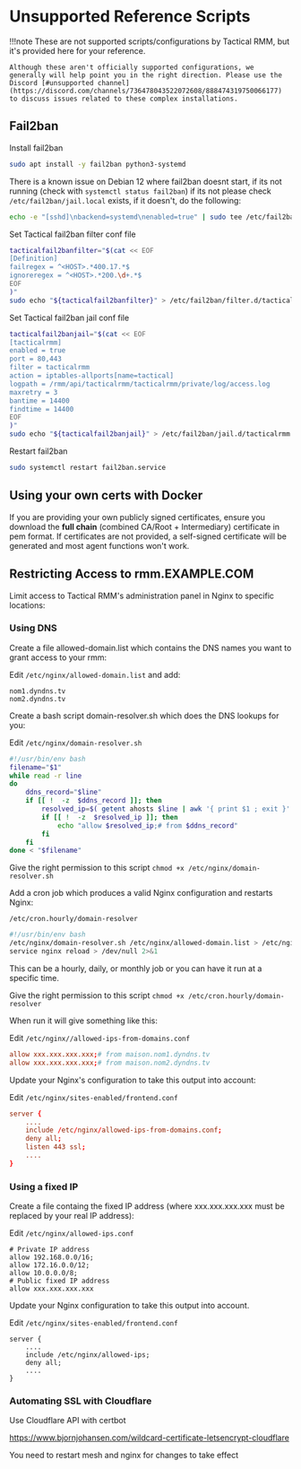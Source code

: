 # Unsupported Reference Scripts

!!!note
    These are not supported scripts/configurations by Tactical RMM, but it's provided here for your reference.

    Although these aren't officially supported configurations, we generally will help point you in the right direction. Please use the Discord [#unsupported channel](https://discord.com/channels/736478043522072608/888474319750066177) to discuss issues related to these complex installations.

## Fail2ban

Install fail2ban

```bash
sudo apt install -y fail2ban python3-systemd
```
There is a known issue on Debian 12 where fail2ban doesnt start, if its not running (check with `systemctl status fail2ban`) if its not please check `/etc/fail2ban/jail.local` exists, if it doesn't, do the following:

```bash
echo -e "[sshd]\nbackend=systemd\nenabled=true" | sudo tee /etc/fail2ban/jail.local
```
Set Tactical fail2ban filter conf file

```bash
tacticalfail2banfilter="$(cat << EOF
[Definition]
failregex = ^<HOST>.*400.17.*$
ignoreregex = ^<HOST>.*200.\d+.*$
EOF
)"
sudo echo "${tacticalfail2banfilter}" > /etc/fail2ban/filter.d/tacticalrmm.conf
```

Set Tactical fail2ban jail conf file

```bash
tacticalfail2banjail="$(cat << EOF
[tacticalrmm]
enabled = true
port = 80,443
filter = tacticalrmm
action = iptables-allports[name=tactical]
logpath = /rmm/api/tacticalrmm/tacticalrmm/private/log/access.log
maxretry = 3
bantime = 14400
findtime = 14400
EOF
)"
sudo echo "${tacticalfail2banjail}" > /etc/fail2ban/jail.d/tacticalrmm.local
```
Restart fail2ban

```bash
sudo systemctl restart fail2ban.service
```

## Using your own certs with Docker

If you are providing your own publicly signed certificates, ensure you download the **full chain** (combined CA/Root + Intermediary) certificate in pem format. If certificates are not provided, a self-signed certificate will be generated and most agent functions won't work.

## Restricting Access to rmm.EXAMPLE.COM

Limit access to Tactical RMM's administration panel in Nginx to specific locations:

### Using DNS

Create a file allowed-domain.list which contains the DNS names you want to grant access to your rmm:

Edit `/etc/nginx/allowed-domain.list` and add:

```text
nom1.dyndns.tv
nom2.dyndns.tv
```

Create a bash script domain-resolver.sh which does the DNS lookups for you:

Edit `/etc/nginx/domain-resolver.sh`

```bash
#!/usr/bin/env bash
filename="$1"
while read -r line
do
    ddns_record="$line"
    if [[ !  -z  $ddns_record ]]; then
        resolved_ip=$( getent ahosts $line | awk '{ print $1 ; exit }' )
        if [[ !  -z  $resolved_ip ]]; then
            echo "allow $resolved_ip;# from $ddns_record"
        fi
    fi
done < "$filename"
```

Give the right permission to this script `chmod +x /etc/nginx/domain-resolver.sh`

Add a cron job which produces a valid Nginx configuration and restarts Nginx:

`/etc/cron.hourly/domain-resolver`

```bash
#!/usr/bin/env bash
/etc/nginx/domain-resolver.sh /etc/nginx/allowed-domain.list > /etc/nginx//allowed-ips-from-domains.conf
service nginx reload > /dev/null 2>&1
```

This can be a hourly, daily, or monthly job or you can have it run at a specific time. 

Give the right permission to this script `chmod +x /etc/cron.hourly/domain-resolver`

When run it will give something like this:

Edit `/etc/nginx//allowed-ips-from-domains.conf`

```conf
allow xxx.xxx.xxx.xxx;# from maison.nom1.dyndns.tv
allow xxx.xxx.xxx.xxx;# from maison.nom2.dyndns.tv
```

Update your Nginx's configuration to take this output into account:

Edit `/etc/nginx/sites-enabled/frontend.conf`

```conf
server {
    ....
    include /etc/nginx/allowed-ips-from-domains.conf;
    deny all;
    listen 443 ssl;
    ....
}

```
### Using a fixed IP

Create a file containg the fixed IP address (where xxx.xxx.xxx.xxx must be replaced by your real IP address):

Edit `/etc/nginx/allowed-ips.conf`

```
# Private IP address
allow 192.168.0.0/16;
allow 172.16.0.0/12;
allow 10.0.0.0/8;
# Public fixed IP address
allow xxx.xxx.xxx.xxx
```

Update your Nginx configuration to take this output into account.

Edit `/etc/nginx/sites-enabled/frontend.conf`

```
server {
    ....
    include /etc/nginx/allowed-ips;
    deny all;
    ....
}
```

### Automating SSL with Cloudflare

Use Cloudflare API with certbot

<https://www.bjornjohansen.com/wildcard-certificate-letsencrypt-cloudflare>

You need to restart mesh and nginx for changes to take effect
